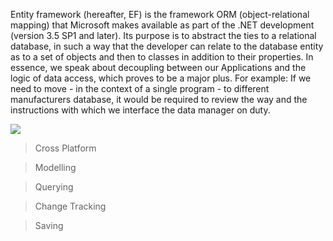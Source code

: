Entity framework (hereafter, EF) is the framework ORM (object-relational mapping) that Microsoft makes available as part of the .NET development (version 3.5 SP1 and later).
Its purpose is to abstract the ties to a relational database, in such a way that the developer can relate to the database entity as to a set of objects and then to classes in addition to their properties.
In essence, we speak about decoupling between our Applications and the logic of data access, which proves to be a major plus.
For example: If we need to move - in the context of a single program - to different manufacturers database, it would be required to review the way and the instructions with which we interface the data manager on duty.

<img src = "https://www.entityframeworktutorial.net/images/basics/ef-in-app-architecture.png">

> Cross Platform

> Modelling

> Querying

> Change Tracking

> Saving
